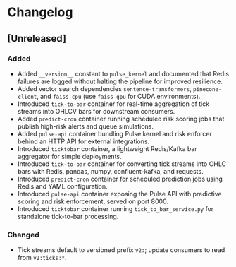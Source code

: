 # Changelog

## [Unreleased]
### Added
- Added `__version__` constant to `pulse_kernel` and documented that Redis failures are logged without halting the pipeline for improved resilience.
- Added vector search dependencies `sentence-transformers`, `pinecone-client`, and `faiss-cpu` (use `faiss-gpu` for CUDA environments).
- Introduced `tick-to-bar` container for real-time aggregation of tick streams into OHLCV bars for downstream consumers.
- Added `predict-cron` container running scheduled risk scoring jobs that publish high-risk alerts and queue simulations.
- Added `pulse-api` container bundling Pulse kernel and risk enforcer behind an HTTP API for external integrations.
- Introduced `ticktobar` container, a lightweight Redis/Kafka bar aggregator for simple deployments.
- Introduced `tick-to-bar` container for converting tick streams into OHLC bars with Redis, pandas, numpy, confluent-kafka, and requests.
- Introduced `predict-cron` container for scheduled prediction jobs using Redis and YAML configuration.
- Introduced `pulse-api` container exposing the Pulse API with predictive scoring and risk enforcement, served on port 8000.
- Introduced `ticktobar` container running `tick_to_bar_service.py` for standalone tick-to-bar processing.
### Changed
- Tick streams default to versioned prefix `v2:`; update consumers to read from `v2:ticks:*`.
